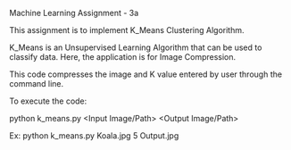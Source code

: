 Machine Learning Assignment - 3a

This assignment is to implement K_Means Clustering Algorithm.

K_Means is an Unsupervised Learning Algorithm that can be used to classify data.
Here, the application is for Image Compression.

This code compresses the image and K value entered by user through the command line.

To execute the code:

python k_means.py <Input Image/Path> <K> <Output Image/Path>

Ex: python k_means.py Koala.jpg 5 Output.jpg

